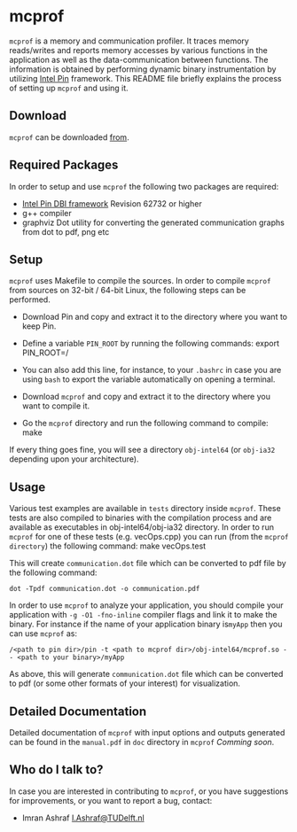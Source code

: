 # mcprof #

`mcprof` is a memory and communication profiler. It traces memory reads/writes and reports memory accesses by various functions in the application as well as the data-communication between functions. The information is obtained by performing dynamic binary instrumentation by utilizing [Intel Pin](www.pintool.org) framework. This README file briefly explains the process of setting up `mcprof` and using it.

## Download

`mcprof` can be downloaded [from](https://bitbucket.org/imranashraf/mcprof/downloads).

## Required Packages

In order to setup and use `mcprof` the following two packages are required:

* [Intel Pin DBI framework](www.pintool.org) Revision 62732 or higher
* g++ compiler
* graphviz Dot utility for converting the generated communication graphs from dot to pdf, png etc

## Setup

`mcprof` uses Makefile to compile the sources. In order to compile `mcprof` from sources on 32-bit / 64-bit Linux, the following steps can be performed.

* Download Pin and copy and extract it to the directory where you want to keep Pin.
* Define a variable `PIN_ROOT` by running the following commands:
        export PIN_ROOT=/<path to pin>
* You can also add this line, for instance, to your `.bashrc` in case you are using `bash` to export the variable automatically on opening a terminal.
* Download `mcprof` and copy and extract it to the directory where you want to compile it.

* Go the `mcprof` directory and run the following command to compile:
        make

If every thing goes fine, you will see a directory `obj-intel64` (or `obj-ia32` depending upon your architecture).

## Usage

Various test examples are available in `tests` directory inside `mcprof`. These tests are also compiled to binaries with the compilation process and are available as executables in obj-intel64/obj-ia32 directory. In order to run `mcprof`
for one of these tests (e.g. vecOps.cpp) you can run (from the `mcprof directory`) the following command:
    make vecOps.test

This will create `communication.dot` file which can be converted to pdf file by the following command:

    dot -Tpdf communication.dot -o communication.pdf

In order to use `mcprof` to analyze your application, you should compile your application with  `-g -O1 -fno-inline` compiler flags and link it to make the binary. For instance if the name of your application binary is`myApp` then you can use `mcprof` as:

    /<path to pin dir>/pin -t <path to mcprof dir>/obj-intel64/mcprof.so -- <path to your binary>/myApp

As above, this will generate `communication.dot` file which can be converted to pdf (or some other formats of your interest) for visualization.


## Detailed Documentation

Detailed documentation of `mcprof` with input options and outputs generated can be found in the `manual.pdf` in `doc` directory in `mcprof` *Comming soon*.


## Who do I talk to?

In case you are interested in contributing to `mcprof`, or you have suggestions for improvements, or you want to report a bug, contact:

* Imran Ashraf [I.Ashraf@TUDelft.nl](I.Ashraf@TUDelft.nl)